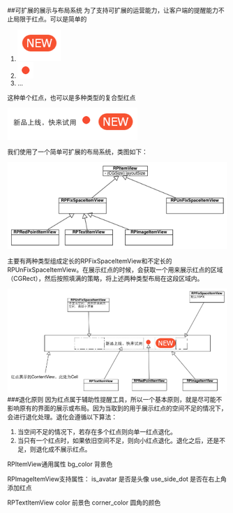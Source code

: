 

##可扩展的展示与布局系统
为了支持可扩展的运营能力，让客户端的提醒能力不止局限于红点。可以是简单的

1. ![image](red_2.png)
2. ![image](red_3.png)
3. ...

这种单个红点，也可以是多种类型的复合型红点

![image](red_1.png)

我们使用了一个简单可扩展的布局系统，类图如下：

![](classes.png)




主要有两种类型组成定长的RPFixSpaceItemView和不定长的RPUnFixSpaceItemView。在展示红点的时候，会获取一个用来展示红点的区域（CGRect），然后按照填满的策略，将上述两种类型布局在这段区域内。

![](details.png)
###退化原则
因为红点属于辅助性提醒工具，所以一个基本原则，就是尽可能不影响原有的界面的展示或布局。因为当取到的用于展示红点的空间不足的情况下，会进行退化处理。退化会遵循以下算法：

1. 当空间不足的情况下，若存在多个红点则向单一红点退化。
2. 当只有一个红点时，如果依旧空间不足，则向小红点退化。退化之后，还是不足，则退化成不展示红点。



RPItemView通用属性
bg_color 背景色

RPImageItemView支持属性：
is_avatar 是否是头像
use_side_dot 是否在右上角添加红点

RPTextItemView 
color 前景色
corner_color 圆角的颜色